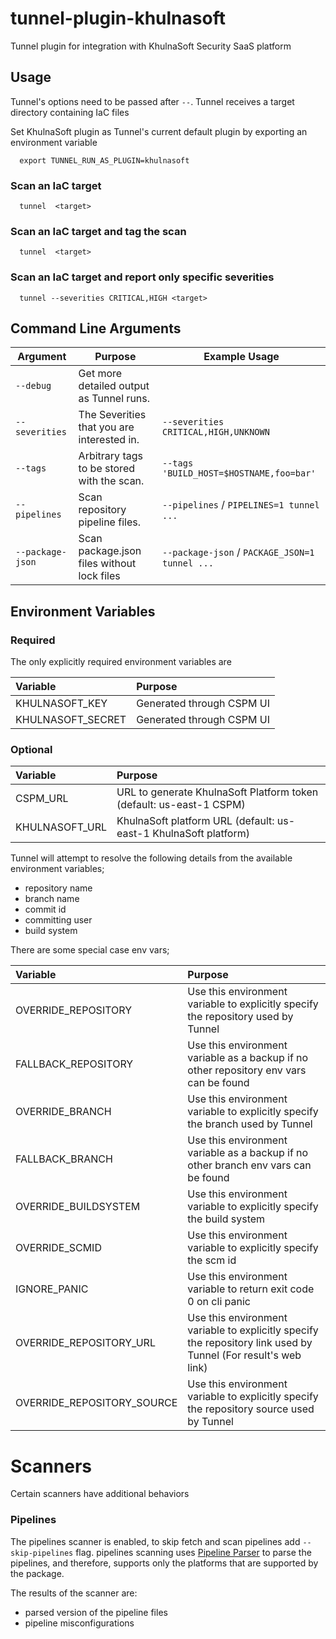 # tunnel-plugin-khulnasoft

Tunnel plugin for integration with KhulnaSoft Security SaaS platform

## Usage

Tunnel's options need to be passed after `--`. Tunnel receives a target directory containing IaC files

Set KhulnaSoft plugin as Tunnel's current default plugin by exporting an environment variable

```
  export TUNNEL_RUN_AS_PLUGIN=khulnasoft
```

### Scan an IaC target

```
  tunnel  <target>
```

### Scan an IaC target and tag the scan

```
  tunnel  <target>
```

### Scan an IaC target and report only specific severities

```
  tunnel --severities CRITICAL,HIGH <target>
```

## Command Line Arguments

| Argument         | Purpose                                    | Example Usage                                 |
| ---------------- | ------------------------------------------ | --------------------------------------------- |
| `--debug`        | Get more detailed output as Tunnel runs.    |                                               |
| `--severities`   | The Severities that you are interested in. | `--severities CRITICAL,HIGH,UNKNOWN`          |
| `--tags`         | Arbitrary tags to be stored with the scan. | `--tags 'BUILD_HOST=$HOSTNAME,foo=bar'`       |
| `--pipelines`    | Scan repository pipeline files.            | `--pipelines` / `PIPELINES=1 tunnel ...`       |
| `--package-json` | Scan package.json files without lock files | `--package-json` / `PACKAGE_JSON=1 tunnel ...` |

## Environment Variables

### Required

The only explicitly required environment variables are

| Variable    | Purpose                                                       |
|:------------|:--------------------------------------------------------------|
| KHULNASOFT_KEY    | Generated through CSPM UI                                     |
| KHULNASOFT_SECRET | Generated through CSPM UI                                     |


### Optional

| Variable    | Purpose                                                       |
|:------------|:--------------------------------------------------------------|
| CSPM_URL    | URL to generate KhulnaSoft Platform token (default: us-east-1 CSPM) |
| KHULNASOFT_URL    | KhulnaSoft platform URL (default: us-east-1 KhulnaSoft platform)          |



Tunnel will attempt to resolve the following details from the available environment variables;

- repository name
- branch name
- commit id
- committing user
- build system

There are some special case env vars;

| Variable             | Purpose                                                                                |
| :------------------- | :------------------------------------------------------------------------------------- |
| OVERRIDE_REPOSITORY  | Use this environment variable to explicitly specify the repository used by Tunnel       |
| FALLBACK_REPOSITORY  | Use this environment variable as a backup if no other repository env vars can be found |
| OVERRIDE_BRANCH      | Use this environment variable to explicitly specify the branch used by Tunnel           |
| FALLBACK_BRANCH      | Use this environment variable as a backup if no other branch env vars can be found     |
| OVERRIDE_BUILDSYSTEM | Use this environment variable to explicitly specify the build system                   |
| OVERRIDE_SCMID       | Use this environment variable to explicitly specify the scm id                         |
| IGNORE_PANIC         | Use this environment variable to return exit code 0 on cli panic                       |
| OVERRIDE_REPOSITORY_URL  | Use this environment variable to explicitly specify the repository link used by Tunnel (For result's web link)       |
| OVERRIDE_REPOSITORY_SOURCE  | Use this environment variable to explicitly specify the repository source used by Tunnel       |

# Scanners

Certain scanners have additional behaviors

### Pipelines

The pipelines scanner is enabled, to skip fetch and scan pipelines add `--skip-pipelines` flag.
pipelines scanning uses [Pipeline Parser](https://github.com/argonsecurity/pipeline-parser) to parse the pipelines, and therefore, supports only the platforms that are supported by the package.

The results of the scanner are:

- parsed version of the pipeline files
- pipeline misconfigurations
